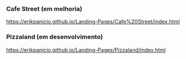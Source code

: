 ### Cafe Street (em melhoria)
https://erikpanicio.github.io/Landing-Pages/Cafe%20Street/index.html

### Pizzaland (em desenvolvimento)
https://erikpanicio.github.io/Landing-Pages/Pizzaland/index.html
